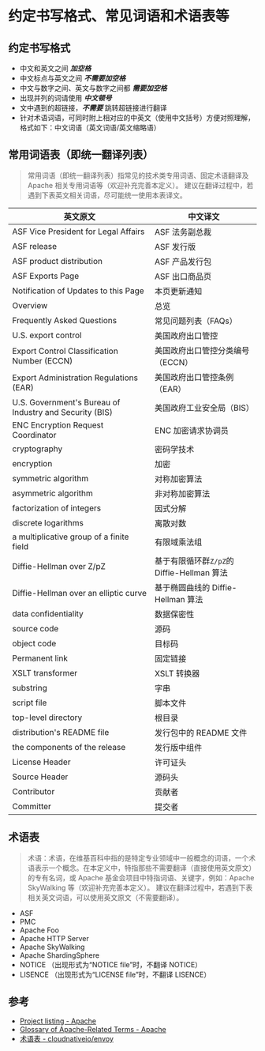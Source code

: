 # 约定书写格式、常见词语和术语表等

## 约定书写格式

- 中文和英文之间 _**加空格**_
- 中文标点与英文之间 _**不需要加空格**_
- 中文与数字之间、英文与数字之间都 _**需要加空格**_
- 出现并列的词请使用 _**中文顿号**_
- 文中遇到的超链接，_**不需要**_ 跳转超链接进行翻译
- 针对术语词语，可同时附上相对应的中英文（使用中文括号）方便对照理解，格式如下：中文词语（英文词语/英文缩略语）

## 常用词语表（即统一翻译列表）

> 常用词语（即统一翻译列表）指常见的技术类专用词语、固定术语翻译及 Apache 相关专用词语等（欢迎补充完善本定义）。
> 建议在翻译过程中，若遇到下表英文相关词语，尽可能统一使用本表译文。

| 英文原文                                                | 中文译文                                   |
| ------------------------------------------------------- | ------------------------------------------ |
| ASF Vice President for Legal Affairs                    | ASF 法务副总裁                             |
| ASF release                                             | ASF 发行版                                 |
| ASF product distribution                                | ASF 产品发行包                             |
| ASF Exports Page                                        | ASF 出口商品页                             |
| Notification of Updates to this Page                    | 本页更新通知                               |
| Overview                                                | 总览                                       |
| Frequently Asked Questions                              | 常见问题列表（FAQs）                       |
| U.S. export control                                     | 美国政府出口管控                           |
| Export Control Classification Number (ECCN)             | 美国政府出口管控分类编号（ECCN）           |
| Export Administration Regulations (EAR)                 | 美国政府出口管控条例（EAR）                |
| U.S. Government's Bureau of Industry and Security (BIS) | 美国政府工业安全局（BIS）                  |
| ENC Encryption Request Coordinator                      | ENC 加密请求协调员                         |
| cryptography                                            | 密码学技术                                 |
| encryption                                              | 加密                                       |
| symmetric algorithm                                     | 对称加密算法                               |
| asymmetric algorithm                                    | 非对称加密算法                             |
| factorization of integers                               | 因式分解                                   |
| discrete logarithms                                     | 离散对数                                   |
| a multiplicative group of a finite field                | 有限域乘法组                               |
| Diffie-Hellman over Z/pZ                                | 基于有限循环群`Z/pZ`的 Diffie-Hellman 算法 |
| Diffie-Hellman over an elliptic curve                   | 基于椭圆曲线的 Diffie-Hellman 算法         |
| data confidentiality                                    | 数据保密性                                 |
| source code                                             | 源码                                       |
| object code                                             | 目标码                                     |
| Permanent link                                          | 固定链接                                   |
| XSLT transformer                                        | XSLT 转换器                                |
| substring                                               | 字串                                       |
| script file                                             | 脚本文件                                   |
| top-level directory                                     | 根目录                                     |
| distribution's README file                              | 发行包中的 README 文件                     |
| the components of the release                           | 发行版中组件                               |
| License Header                                          | 许可证头                                   |
| Source Header                                           | 源码头                                     |
| Contributor                                             | 贡献者                                     |
| Committer                                               | 提交者                                     |

## 术语表

> 术语：术语，在维基百科中指的是特定专业领域中一般概念的词语，一个术语表示一个概念。在本定义中，特指那些不需要翻译（直接使用英文原文）的专有名词，或 Apache 基金会项目中特指词语、关键字，例如：Apache SkyWalking 等（欢迎补充完善本定义）。
> 建议在翻译过程中，若遇到下表相关英文词语，可以使用英文原文（不需要翻译）。

- ASF
- PMC
- Apache Foo
- Apache HTTP Server
- Apache SkyWalking
- Apache ShardingSphere
- NOTICE （出现形式为“NOTICE file”时，不翻译 NOTICE）
- LISENCE （出现形式为“LICENSE file”时，不翻译 LISENCE）

## 参考

- [Project listing - Apache](https://projects.apache.org/projects.html)
- [Glossary of Apache-Related Terms - Apache](https://www.apache.org/foundation/glossary.html)
- [术语表 - cloudnativeio/envoy](https://github.com/cloudnativeto/envoy/tree/zh/docs/root/term.md)
